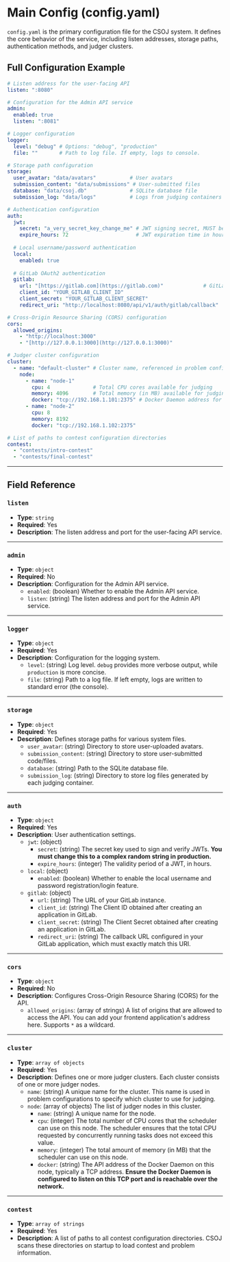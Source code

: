 # Main Config (config.yaml)

`config.yaml` is the primary configuration file for the CSOJ system. It defines the core behavior of the service, including listen addresses, storage paths, authentication methods, and judger clusters.

## Full Configuration Example

```yaml
# Listen address for the user-facing API
listen: ":8080"

# Configuration for the Admin API service
admin:
  enabled: true
  listen: ":8081"

# Logger configuration
logger:
  level: "debug" # Options: "debug", "production"
  file: ""       # Path to log file. If empty, logs to console.

# Storage path configuration
storage:
  user_avatar: "data/avatars"           # User avatars
  submission_content: "data/submissions" # User-submitted files
  database: "data/csoj.db"              # SQLite database file
  submission_log: "data/logs"           # Logs from judging containers

# Authentication configuration
auth:
  jwt:
    secret: "a_very_secret_key_change_me" # JWT signing secret, MUST be changed
    expire_hours: 72                      # JWT expiration time in hours
  
  # Local username/password authentication
  local:
    enabled: true
  
  # GitLab OAuth2 authentication
  gitlab:
    url: "[https://gitlab.com](https://gitlab.com)"             # GitLab instance URL
    client_id: "YOUR_GITLAB_CLIENT_ID"
    client_secret: "YOUR_GITLAB_CLIENT_SECRET"
    redirect_uri: "http://localhost:8080/api/v1/auth/gitlab/callback"

# Cross-Origin Resource Sharing (CORS) configuration
cors:
  allowed_origins:
    - "http://localhost:3000"
    - "[http://127.0.0.1:3000](http://127.0.0.1:3000)"

# Judger cluster configuration
cluster:
  - name: "default-cluster" # Cluster name, referenced in problem configs
    node:
      - name: "node-1"
        cpu: 4              # Total CPU cores available for judging
        memory: 4096        # Total memory (in MB) available for judging
        docker: "tcp://192.168.1.101:2375" # Docker Daemon address for this node
      - name: "node-2"
        cpu: 8
        memory: 8192
        docker: "tcp://192.168.1.102:2375"

# List of paths to contest configuration directories
contest:
  - "contests/intro-contest"
  - "contests/final-contest"
```

-----

## Field Reference

### `listen`

  - **Type**: `string`
  - **Required**: Yes
  - **Description**: The listen address and port for the user-facing API service.

-----

### `admin`

  - **Type**: `object`
  - **Required**: No
  - **Description**: Configuration for the Admin API service.
      - `enabled`: (boolean) Whether to enable the Admin API service.
      - `listen`: (string) The listen address and port for the Admin API service.

-----

### `logger`

  - **Type**: `object`
  - **Required**: Yes
  - **Description**: Configuration for the logging system.
      - `level`: (string) Log level. `debug` provides more verbose output, while `production` is more concise.
      - `file`: (string) Path to a log file. If left empty, logs are written to standard error (the console).

-----

### `storage`

  - **Type**: `object`
  - **Required**: Yes
  - **Description**: Defines storage paths for various system files.
      - `user_avatar`: (string) Directory to store user-uploaded avatars.
      - `submission_content`: (string) Directory to store user-submitted code/files.
      - `database`: (string) Path to the SQLite database file.
      - `submission_log`: (string) Directory to store log files generated by each judging container.

-----

### `auth`

  - **Type**: `object`
  - **Required**: Yes
  - **Description**: User authentication settings.
      - `jwt`: (object)
          - `secret`: (string) The secret key used to sign and verify JWTs. **You must change this to a complex random string in production.**
          - `expire_hours`: (integer) The validity period of a JWT, in hours.
      - `local`: (object)
          - `enabled`: (boolean) Whether to enable the local username and password registration/login feature.
      - `gitlab`: (object)
          - `url`: (string) The URL of your GitLab instance.
          - `client_id`: (string) The Client ID obtained after creating an application in GitLab.
          - `client_secret`: (string) The Client Secret obtained after creating an application in GitLab.
          - `redirect_uri`: (string) The callback URL configured in your GitLab application, which must exactly match this URI.

-----

### `cors`

  - **Type**: `object`
  - **Required**: No
  - **Description**: Configures Cross-Origin Resource Sharing (CORS) for the API.
      - `allowed_origins`: (array of strings) A list of origins that are allowed to access the API. You can add your frontend application's address here. Supports `*` as a wildcard.

-----

### `cluster`

  - **Type**: `array of objects`
  - **Required**: Yes
  - **Description**: Defines one or more judger clusters. Each cluster consists of one or more judger nodes.
      - `name`: (string) A unique name for the cluster. This name is used in problem configurations to specify which cluster to use for judging.
      - `node`: (array of objects) The list of judger nodes in this cluster.
          - `name`: (string) A unique name for the node.
          - `cpu`: (integer) The total number of CPU cores that the scheduler can use on this node. The scheduler ensures that the total CPU requested by concurrently running tasks does not exceed this value.
          - `memory`: (integer) The total amount of memory (in MB) that the scheduler can use on this node.
          - `docker`: (string) The API address of the Docker Daemon on this node, typically a TCP address. **Ensure the Docker Daemon is configured to listen on this TCP port and is reachable over the network.**

-----

### `contest`

  - **Type**: `array of strings`
  - **Required**: Yes
  - **Description**: A list of paths to all contest configuration directories. CSOJ scans these directories on startup to load contest and problem information.

